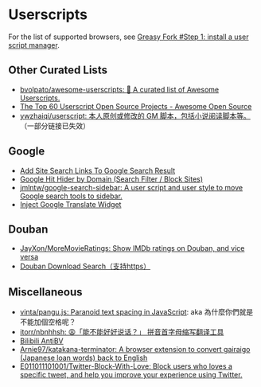 # Userscripts

For the list of supported browsers, see [Greasy Fork #Step 1: install a user script manager](https://greasyfork.org/en#home-step-1).

## Other Curated Lists

- [bvolpato/awesome-userscripts: 📖 A curated list of Awesome Userscripts.](https://github.com/bvolpato/awesome-userscripts)
- [The Top 60 Userscript Open Source Projects - Awesome Open Source](https://awesomeopensource.com/projects/userscript)
- [ywzhaiqi/userscript: 本人原创或修改的 GM 脚本，包括小说阅读脚本等。](https://github.com/ywzhaiqi/userscript) （一部分链接已失效）

## Google

- [Add Site Search Links To Google Search Result](https://greasyfork.org/en/scripts/37166/)
- [Google Hit Hider by Domain (Search Filter / Block Sites)](https://greasyfork.org/en/scripts/1682/)
- [jmlntw/google-search-sidebar: A user script and user style to move Google search tools to sidebar.](https://github.com/jmlntw/google-search-sidebar)
- [Inject Google Translate Widget](https://greasyfork.org/en/scripts/391935-inject-google-translate-widget)

## Douban

- [JayXon/MoreMovieRatings: Show IMDb ratings on Douban, and vice versa](https://github.com/JayXon/MoreMovieRatings)
- [Douban Download Search（支持https）](https://greasyfork.org/en/scripts/36067-douban-download-search-%E6%94%AF%E6%8C%81https)

## Miscellaneous

- [vinta/pangu.js: Paranoid text spacing in JavaScript](https://github.com/vinta/pangu.js): aka 為什麼你們就是不能加個空格呢？
- [itorr/nbnhhsh: 😩「能不能好好说话？」 拼音首字母缩写翻译工具](https://github.com/itorr/nbnhhsh)
- [Bilibili AntiBV](https://greasyfork.org/en/scripts/398499-bilibili-antibv)
- [Arnie97/katakana-terminator: A browser extension to convert gairaigo (Japanese loan words) back to English](https://github.com/Arnie97/katakana-terminator)
- [E011011101001/Twitter-Block-With-Love: Block users who loves a specific tweet, and help you improve your experience using Twitter.](https://github.com/E011011101001/Twitter-Block-With-Love)
